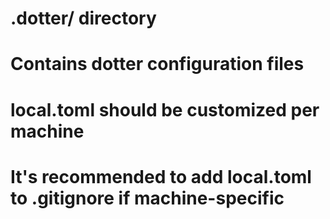 # .dotter/ directory
# Contains dotter configuration files

# local.toml should be customized per machine
# It's recommended to add local.toml to .gitignore if machine-specific
